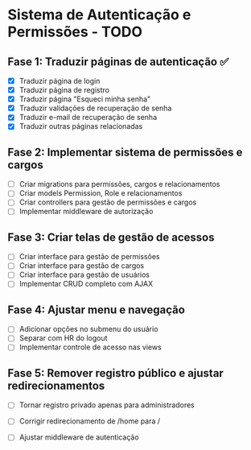 # Sistema de Autenticação e Permissões - TODO

## Fase 1: Traduzir páginas de autenticação ✅
- [x] Traduzir página de login
- [x] Traduzir página de registro
- [x] Traduzir página "Esqueci minha senha"
- [x] Traduzir validações de recuperação de senha
- [x] Traduzir e-mail de recuperação de senha
- [x] Traduzir outras páginas relacionadas

## Fase 2: Implementar sistema de permissões e cargos
- [ ] Criar migrations para permissões, cargos e relacionamentos
- [ ] Criar models Permission, Role e relacionamentos
- [ ] Criar controllers para gestão de permissões e cargos
- [ ] Implementar middleware de autorização

## Fase 3: Criar telas de gestão de acessos
- [ ] Criar interface para gestão de permissões
- [ ] Criar interface para gestão de cargos
- [ ] Criar interface para gestão de usuários
- [ ] Implementar CRUD completo com AJAX

## Fase 4: Ajustar menu e navegação
- [ ] Adicionar opções no submenu do usuário
- [ ] Separar com HR do logout
- [ ] Implementar controle de acesso nas views

## Fase 5: Remover registro público e ajustar redirecionamentos
- [ ] Tornar registro privado apenas para administradores
- [ ] Corrigir redirecionamento de /home para /
- [ ] Ajustar middleware de autenticação

